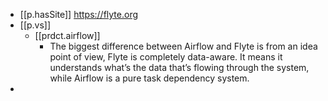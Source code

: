 

- [[p.hasSite]] https://flyte.org
- [[p.vs]] 
  - [[prdct.airflow]] 
    - The biggest difference between Airflow and Flyte is from an idea point of view, Flyte is completely data-aware. It means it understands what’s the data that’s flowing through the system, while Airflow is a pure task dependency system. 
- 